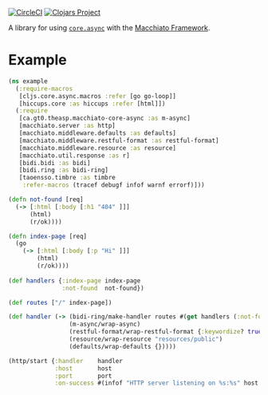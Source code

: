 [![CircleCI](https://circleci.com/gh/theasp/macchiato-core-async.svg?style=svg)](https://circleci.com/gh/theasp/macchiato-core-async)
[![Clojars Project](https://img.shields.io/clojars/v/ca.gt0.theasp/macchiato-core-async.svg)](https://clojars.org/ca.gt0.theasp/macchiato-core-async)

A library for using [`core.async`](https://github.com/clojure/core.async/) with the [Macchiato Framework](https://macchiato-framework.github.io/).

# Example

```clojure
(ns example
  (:require-macros
   [cljs.core.async.macros :refer [go go-loop]]
   [hiccups.core :as hiccups :refer [html]])
  (:require
   [ca.gt0.theasp.macchiato-core-async :as m-async]
   [macchiato.server :as http]
   [macchiato.middleware.defaults :as defaults]
   [macchiato.middleware.restful-format :as restful-format]
   [macchiato.middleware.resource :as resource]
   [macchiato.util.response :as r]
   [bidi.bidi :as bidi]
   [bidi.ring :as bidi-ring]
   [taoensso.timbre :as timbre
    :refer-macros (tracef debugf infof warnf errorf)]))

(defn not-found [req]
  (-> [:html [:body [:h1 "404" ]]]
      (html)
      (r/ok))))

(defn index-page [req]
  (go 
    (-> [:html [:body [:p "Hi" ]]]
        (html)
        (r/ok))))
          
(def handlers {:index-page index-page
               :not-found  not-found})

(def routes ["/" index-page])

(def handler (-> (bidi-ring/make-handler routes #(get handlers (:not-found handlers))
                 (m-async/wrap-async)
                 (restful-format/wrap-restful-format {:keywordize? true})
                 (resource/wrap-resource "resources/public")
                 (defaults/wrap-defaults {}))))

(http/start {:handler    handler
             :host       host
             :port       port
             :on-success #(infof "HTTP server listening on %s:%s" host port)})
```
